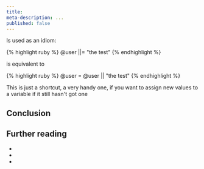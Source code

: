 ```yaml
---
title:
meta-description: ...
published: false
---
```

Is used as an idiom:

{% highlight ruby %}
@user ||= "the test"
{% endhighlight %}

is equivalent to

{% highlight ruby %}
@user = @user || "the test"
{% endhighlight %}

This is just a shortcut, a very handy one, if you want to assign new values to a variable if it still hasn't got one
## Conclusion

## Further reading

-
-
-


